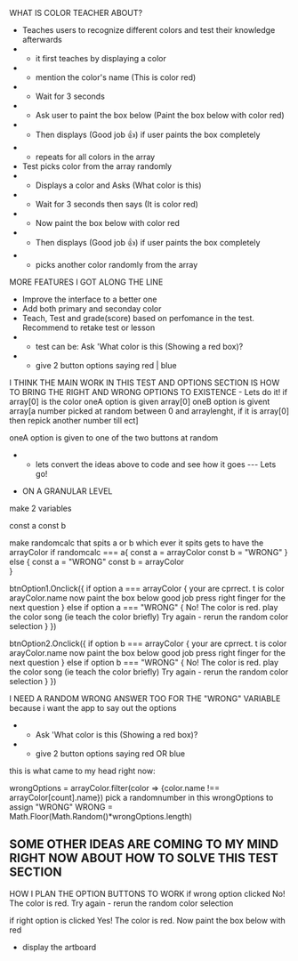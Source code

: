 WHAT IS COLOR TEACHER ABOUT?
- Teaches users to recognize different colors and test their knowledge afterwards
- - it first teaches by displaying a color 
- - mention the color's name (This is color red)
- - Wait for 3 seconds
- - Ask user to paint the box below (Paint the box below with color red)
- - Then displays (Good job 👍) if user paints the box completely
- - repeats for all colors in the array
- Test picks color from the array randomly
- - Displays a color and Asks (What color is this)
- - Wait for 3 seconds then says (It is color red)
- - Now paint the box below with color red
- - Then displays (Good job 👍) if user paints the box completely
- - picks another color randomly from the array

MORE FEATURES I GOT ALONG THE LINE
- Improve the interface to a better one
- Add both primary and seconday color 
- Teach, Test and grade(score) based on perfomance in the test. Recommend to retake test or lesson
- - test can be: Ask 'What color is this (Showing a red box)? 
- - give 2 button options saying red | blue 


I THINK THE MAIN WORK IN THIS TEST AND OPTIONS SECTION IS 
HOW TO BRING THE RIGHT AND WRONG OPTIONS TO EXISTENCE - Lets do it!
if array[0] is the color
oneA option is given array[0]
oneB option is givent array[a number picked at random between 0 and arraylenght, if it is array[0] then repick another number till ect]

oneA option is given to one of the two buttons at random

- - lets convert the ideas above to code and see how it goes --- Lets go!

- ON A GRANULAR LEVEL

make 2 variables 

const a
const b

make randomcalc that spits a or b
which ever it spits gets to have the arrayColor
    if randomcalc === a{
        const a = arrayColor
        const b = "WRONG"
    } else {
        const a = "WRONG"
        const b = arrayColor        
    }

btnOption1.Onclick({
    if option a === arrayColor {
        your are cprrect. t is color arayColor.name
        now paint the box below
        good job
        press right finger for the next question
    } else if option a === "WRONG" {
        No! The color is red.
        play the color song (ie teach the color briefly)
        Try again - rerun the random color selection
    }
})

btnOption2.Onclick({
    if option b === arrayColor {
        your are cprrect. t is color arayColor.name
        now paint the box below
        good job
        press right finger for the next question
    } else if option b === "WRONG" {
        No! The color is red.
        play the color song (ie teach the color briefly)
        Try again - rerun the random color selection
    }
})

I NEED A RANDOM WRONG ANSWER TOO FOR THE "WRONG" VARIABLE
because i want the app to say out the options 
- - Ask 'What color is this (Showing a red box)? 
- - give 2 button options saying red OR blue 

this is what came to my head right now:

wrongOptions = arrayColor.filter(color => {color.name !== arrayColor[count].name})
pick a randomnumber in this wrongOptions to assign "WRONG"
WRONG = Math.Floor(Math.Random()*wrongOptions.length)

SOME OTHER IDEAS ARE COMING TO MY MIND RIGHT NOW ABOUT HOW TO SOLVE THIS TEST SECTION
---

HOW I PLAN THE OPTION BUTTONS TO WORK
if wrong option clicked
No! The color is red.
Try again - rerun the random color selection


if right option is clicked
Yes! The color is red.
Now paint the box below with red
- display the artboard 